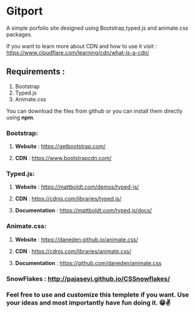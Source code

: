 # Gitport

A simple porfolio site designed using Bootstrap,typed.js and animate.css 
packages.

If you want to learn more about CDN and how to use it visit : https://www.cloudflare.com/learning/cdn/what-is-a-cdn/

## Requirements :
1. Bootstrap
2. Typed.js
3. Animate.css

You can download the files from github or you can install them directly using **npm**.

### Bootstrap: 

1. **Website** : https://getbootstrap.com/

2. **CDN** : https://www.bootstrapcdn.com/


### Typed.js: 

1. **Website** : https://mattboldt.com/demos/typed-js/

2. **CDN** : https://cdnjs.com/libraries/typed.js/

3. **Documentation** : https://mattboldt.com/typed.js/docs/

### Animate.css: 

1. **Website** : https://daneden.github.io/animate.css/

2. **CDN** : https://cdnjs.com/libraries/animate.css/

3. **Documentation** : https://github.com/daneden/animate.css

### SnowFlakes : http://pajasevi.github.io/CSSnowflakes/

### Feel free to use and customize this templete if you want. Use your ideas and most importantly have fun doing it. 😁✌

